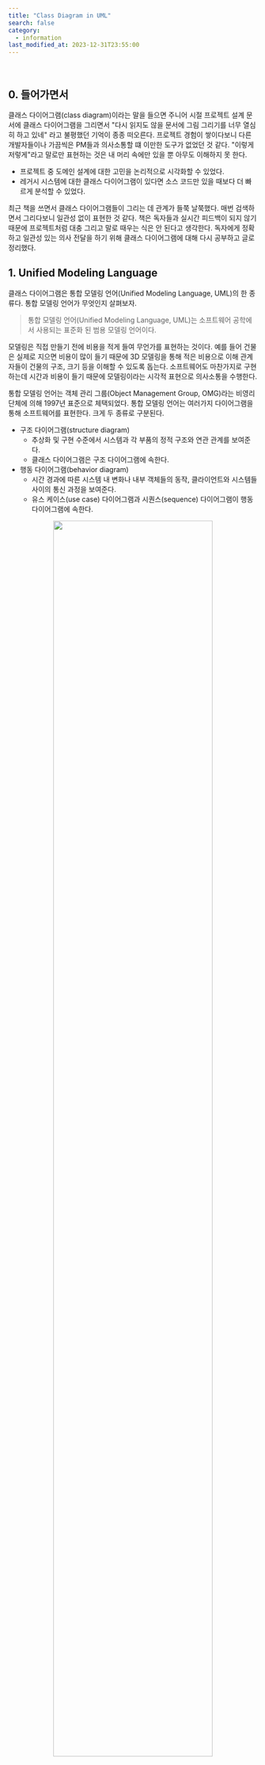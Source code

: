 ```yaml
---
title: "Class Diagram in UML"
search: false
category:
  - information
last_modified_at: 2023-12-31T23:55:00
---
```


<br/>

## 0. 들어가면서

클래스 다이어그램(class diagram)이라는 말을 들으면 주니어 시절 프로젝트 설계 문서에 클래스 다이어그램을 그리면서 "다시 읽지도 않을 문서에 그림 그리기를 너무 열심히 하고 있네" 라고 불평했던 기억이 종종 떠오른다. 프로젝트 경험이 쌓이다보니 다른 개발자들이나 가끔씩은 PM들과 의사소통할 떄 이만한 도구가 없었던 것 같다. "이렇게 저렇게"라고 말로만 표현하는 것은 내 머리 속에만 있을 뿐 아무도 이해하지 못 한다. 

- 프로젝트 중 도메인 설계에 대한 고민을 논리적으로 시각화할 수 있었다.
- 레거시 시스템에 대한 클래스 다이어그램이 있다면 소스 코드만 있을 때보다 더 빠르게 분석할 수 있었다.

최근 책을 쓰면서 클래스 다이어그램들이 그리는 데 관계가 들쭉 날쭉했다. 매번 검색하면서 그리다보니 일관성 없이 표현한 것 같다. 책은 독자들과 실시간 피드백이 되지 않기 때문에 프로젝트처럼 대충 그리고 말로 때우는 식은 안 된다고 생각한다. 독자에게 정확하고 일관성 있는 의사 전달을 하기 위해 클래스 다이어그램에 대해 다시 공부하고 글로 정리했다. 

## 1. Unified Modeling Language 

클래스 다이어그램은 통합 모델링 언어(Unified Modeling Language, UML)의 한 종류다. 통합 모델링 언어가 무엇인지 살펴보자.

> 통합 모델링 언어(Unified Modeling Language, UML)는 소프트웨어 공학에서 사용되는 표준화 된 범용 모델링 언어이다.

모델링은 직접 만들기 전에 비용을 적게 들여 무언가를 표현하는 것이다. 예를 들어 건물은 실제로 지으면 비용이 많이 들기 때문에 3D 모델링을 통해 적은 비용으로 이해 관계자들이 건물의 구조, 크기 등을 이해할 수 있도록 돕는다. 소프트웨어도 마찬가지로 구현하는데 시간과 비용이 들기 때문에 모델링이라는 시각적 표현으로 의사소통을 수행한다.

통합 모델링 언어는 객체 관리 그룹(Object Management Group, OMG)라는 비영리 단체에 의해 1997년 표준으로 체택되었다. 통합 모델링 언어는 여러가지 다이어그램을 통해 소프트웨어를 표현한다. 크게 두 종류로 구분된다. 

- 구조 다이어그램(structure diagram)
  - 추상화 및 구현 수준에서 시스템과 각 부품의 정적 구조와 연관 관계를 보여준다.
  - 클래스 다이어그램은 구조 다이어그램에 속한다.
- 행동 다이어그램(behavior diagram)
  - 시간 경과에 따른 시스템 내 변화나 내부 객체들의 동작, 클라이언트와 시스템들 사이의 통신 과정을 보여준다.
  - 유스 케이스(use case) 다이어그램과 시퀀스(sequence) 다이어그램이 행동 다이어그램에 속한다.

<p align="center">
  <img src="/images/class-diagram-in-uml-01.png" width="80%" class="image__border image__padding">
</p>
<center>https://www.nextree.co.kr/p6753/</center>

## 2. Class Diagram

위 내용을 요약해보자.

- 클래스 다이어그램은 UML 다이어그램의 구조 다이어그램 중 하나다.
- 구조 다이어그램은 시스템을 구성하는 각 부품의 정적 구조와 연관 관계를 보여주기 위한 시각적 표현이다. 

자바(java) 애플리케이션을 구성하는 부품은 클래스(class)다. 애플리케이션을 구성하는 클래스들의 정적 구조와 연관 관계를 클래스 다이어그램을 통해 표현할 수 있다. 클래스 다이어그램은 객체 지향 언어를 대상으로 발전해왔기 때문인지 모든 언어에 적합하진 않은 것 같다. 

작은 비즈니스 기능에도 참여하는 클래스들이 굉장히 많을 수 있다. 클래스 다이어그램은 모델링 언어이기 때문에 모든 것을 상세하게 표현하기 위한 수단이 아니다. 전달하고 싶은 내용을 효과적으로 표현하는데 집중하는 것이 중요하다. 클래스 다이어그램에 클래스가 너무 많다면 다이어그램을 통해 전달하고 싶은 메시지를 다시 고민해봐야 한다.

### 2.1. Class Diagram Element

클래스 다이어그램을 구성하는 엘리먼트(element)들을 먼저 알아본다. 자바 애플리케이션을 기준으로 설명한다. UML에는 속성(attribute)와 기능(operation)로 표현하지만, 이 글에선 필드(field)와 메소드(method)로 표현했다. 언어에 따라 특성이 다르기 때문에 설명이 맞지 않을 수 있다. 만약 다른 언어가 주 무기라면 그에 맞는 표현 방법을 공부해보길 바란다. 

#### 2.1.1. Access Modifier

접근 제어자를 표시하는 방법이다. 접근 제어자는 필드, 메소드, 클래스 앞에 추가된다. 클래스 다이어그램을 보면 보통 필드나 메소드 이름 앞에 붙는다. 표를 통해 각 의미와 표기법을 정리한다. 

| 접근 제어자 | 표시 | 
|:-:|:-:|
| public | + |
| private | - |
| protected | # |
| package | ~ |

#### 2.1.2. Class

객체를 생성을 위한 클래스를 먼저 살펴본다. 다음과 같은 User 클래스가 있다.

```java
public class User {

    private String givenName;
    private String familyName;

    public String fullName() {
        return String.format("%s %s", givenName, familyName);
    }
}
```

클래스 이름, 속성, 메소드로 세 영역으로 구분하여 작성한다. 속성엔 변수 이름과 해당 타입을 표시한다. 메소드에는 전달받은 파라미터, 반환 타입을 정의한다. 각 속성과 메소드 앞에 접근 제어자를 표현하는 기호를 추가한다. 비즈니스 규칙, 책임, 예외 등을 표현하고 싶다면 새 영역을 추가로 만들 수 있다.

<p align="center">
  <img src="/images/class-diagram-in-uml-02.png" width="50%" class="image__border">
</p>

#### 2.1.3. Abstract Class and Method

다음과 같은 추상 클래스를 클래스 다이어그램으로 표시해보자.

```java
public abstract class Computer {

    protected abstract void boot();

    public void typing(String value) {
        System.out.println(value);
    }
}
```

추상 클래스나 메소드를 표시할 때 클래스, 메소드 이름에 이탤릭(italic)체를 적용한다. 

<p align="center">
  <img src="/images/class-diagram-in-uml-03.png" width="50%" class="image__border">
</p>

#### 2.1.4. Stereotype

클래스 외에도 인터페이스(interface), 이넘(enum) 같은 요소들도 애플리케이션을 함께 구성한다. 이런 요소들은 스테레오타입(stereotype)을 통해 추가 정보를 제공한다. 스테레오타입은 길러멧(guillemet)이라는 쌍꺽쇠 기호 사이에 타입을 명시한 표현 방법이다. 인터페이스를 예로 들어 본다.

```java
public interface AuthenticationManager {
    Authentication authenticate(Authentication authentication) throws AuthenticationException;
}
```

위 인터페이스를 클래스 다이어그램 요소로 표기하면 다음과 같다. 

<p align="center">
  <img src="/images/class-diagram-in-uml-04.png" width="50%" class="image__border">
</p>

#### 2.1.5. static and final properties

정적(static), 상수(final)에 대한 내용은 어떻게 표현할까? 

```java
public class Math {

    public static final double PI = 3.14;
}
```

정적 필드는 밑줄을 표기, 상수 같은 경우엔 옆에 `readonly`를 표기한다. 클래스 다이어그램으로 표기하면 다음과 같다.

<p align="center">
  <img src="/images/class-diagram-in-uml-05.png" width="50%" class="image__border">
</p>

### 2.2. Class Diagram Relation

클래스 다이어그램을 구성하는 요소들 사이의 관계 표현을 살펴본다. 

#### 2.2.1. Generalization

일반화(generalization) 관계는 클래스 상속(inheritance)을 의미한다. `extends` 키워드를 사용하는 케이스라고 봐도 무방하다. 다음과 같은 케이스들은 모두 일반화로 표현한다. 

- 추상 클래스를 추상 클래스가 상속
- 추상 클래스를 일반 클래스가 상속
- 일반 클래스를 일반 클래스가 상속
- 인터페이스가 인터페이스를 확장

일반화 관계는 실선과 삼각형으로 표현한다. 자식이 부모를 참조하는 방향으로 화살표를 그린다.

<p align="center">
  <img src="/images/class-diagram-in-uml-06.png" width="80%" class="image__border">
</p>

#### 2.2.2. Realization

실체화(realization) 관계는 인터페이스 구현(implement)을 의미한다. `implements` 키워드를 사용하는 케이스다. 다음과 같은 상황들은 모두 실체화로 표현한다.

- 인터페이스를 추상 클래스가 구현하는 경우
- 인터페이스를 일반 클래스가 구현하는 경우

실체화 관계는 점선과 삼각형으로 표현한다. 일반화와 마찬가지로 자식이 부모를 참조하는 방향으로 화살표를 그린다.

<p align="center">
  <img src="/images/class-diagram-in-uml-07.png" width="80%" class="image__border">
</p>

#### 2.2.3. Dependency

의존(dependency) 관계는 어떤 클래스 객체가 다른 클래스 객체를 참조하는 경우를 의미한다. 다음과 같은 방식으로 객체를 참조한다면 의존 관계다.

- 메소드 파라미터로 객체를 전달받아 사용
- 메소드 내부에서 객체를 생성해 사용
- 메소드 내부에서 객체를 생성해 반환

```java
public class Employee {

    public void write(Document document) {
        // ...
    }

    public Document submit() {
        Document document = new Document();
        // ...
        return document;
    }
}
```

의존 관계는 점선과 화살표로 표현한다. Employee 객체가 Document 객체를 참조하기 때문에 화살표 방향은 Employee에서 Document로 향한다. 필요하다면 스테레오타입을 선 위에 표현해 의존 목적을 명확하게 명시할 수도 있다.  

<p align="center">
  <img src="/images/class-diagram-in-uml-08.png" width="50%" class="image__border">
</p>

#### 2.2.4. Association

연관(association) 관계는 의존 관계와 비슷하지만, 참조 형태가 다르다. 필드로 정의한 멤버 변수로 다른 클래스 객체를 참조한다. 연관 관계는 방향 외에도 다중성, 역할명, 연관 이름 등을 표현하기도 한다. 먼저 다중성은 클래스 사이의 관계가 일-대-일, 일-대-다, 다-대-다 여부를 표시하는 것이다.

| 다중성 표기 | 의미 | 
|:-|:-|
| 1 | 엄밀하게 1 |
| * 혹은 0..* | 0 또는 그 이상 |
| 1..* | 1 또는 그 이상 |
| 1, 2, 6 | 1 또는 2 또는 6 | 

역할명은 다른 클래스 객체를 참조할 때 사용하는 필드 이름을 사용하는 것이 편하다. 연관 이름은 관계의 모호함을 명확하게 표현하기 위해 추가한다. 관계가 명확하다면 표시하지 않아도 된다. 예를 들어 다음과 같은 클래스들이 있다고 가정한다. 

```java
public class Employee {
    private Company company;
    private List<Contact> contacts;
}

public class Company {
}

public class Contact {
    private Employee employee;
    private String type;
    private String value;
}
```

연관 관계는 점선과 화살표로 표현한다. 위의 클래스들의 관계를 클래스 다이어그램으로 그려보자.

- Employee 객체는 Company, Contact 객체와 연관 관계를 가진다.
- Employee, Company 객체 사이 연관 관계
  - Employee 객체는 Company 객체를 알지만, Company 객체는 Employee 객체를 모른다. 화살표 방향은 Employee에서 Company로 이어진다.
  - 관계를 명확하게 정의하기 위해 `Working`이라는 연관 이름을 지정한다.
  - 역할명은 `company`로 표기한다.
- Employee, Contact 객체 사이 연관 관계
  - Employee, Contact 객체는 서로를 참조한다. 화살표 방향 표시는 생략한다.
  - Employee 객체는 Contact 객체를 1개 이상 가질 수 있기 때문에 일-대-다로 표기한다.

<p align="center">
  <img src="/images/class-diagram-in-uml-09.png" width="80%" class="image__border">
</p>

#### 2.2.5. Aggregation and Composition

클래스 다이어그램은 일반화, 실체화, 의존, 연관 관계만으로도 충분히 그릴 수 있다. 추가로 애그리게이션(aggregation 혹은 shared aggreation)과 컴포지션(composition 혹은 composite aggregation) 관계라는 개념이 존재한다. 애그리게이션과 컴포지션은 연관 관계를 좀 더 확장한 개념이다. 특수한 경우를 설명하기 위해 사용한다. 기본적으로 연관 관계이기 때문에 필드를 통해 객체를 참조한다는 사실은 동일하다.

- 애그리게이션과 컴포지션은 연관 관계에서 전체(whole)와 부분(part) 관계를 나타내기 위해 사용한다.
- 애그리게이션은 약한 소유를 의미한다.
- 컴포지션은 강한 소유를 의미한다.

전체 객체와 부분 객체 사이의 소유에 대한 강약 여부는 객체 라이프사이클(lifecycle)이 동일한지를 의미한다. 약한 소유인 애그리게이션은 전체를 담당하는 객체가 제거되더라도 부분을 담당하는 객체가 사라지지 않는다. 부분을 담당하는 객체를 참조하는 다른 객체가 존재하기 때문에 가비지 컬렉션(garbage collection) 대상이 되지 않는다. 반대로 강한 소유인 컴포지션은 전체를 담당하는 객체가 사라지면 부분을 담당하는 객체가 함께 제거된다. 공유되고 있지 않기 때문에 객체 참조를 잃으면서 함께 가비지 컬렉션 대상이 된다.  

애그리게이션과 컴포지션은 다이아몬드가 포함된 선으로 표현한다. 전체 엘리먼트 쪽으로 다이아몬드가 표시된다. 

- 애그리게이션은 빈 다이아몬드를 사용한다.
- 컴포지션은 채워진 다이아몬드를 사용한다.

<p align="center">
  <img src="/images/class-diagram-in-uml-10.png" width="100%" class="image__border">
</p>

## CLOSING

한국어로 표기하면 애그리게이션은 집합, 컴포지션은 합성이다. 집합과 합성은 비슷한 느낌을 주기 때문에 필자도 글을 다시 읽어보면서 헷갈렸다. 가독성을 위해 영어 발음을 그대로 작성했다. 애그리게이션(shared aggregation)은 개발자, 분석가, 모델러들 사이에 해석이 달라 객체 관리 그룹(OMG)의 UML 문서에도 자세한 설명이 없다고 한다. 다이어그램 해석에 오해를 일으킬 수 있으니 애그리게이션이나 컴포지션은 사용하지 않는 것이 좋을 것 같다.

<p align="center">
  <img src="/images/class-diagram-in-uml-11.png" width="80%" class="image__border">
</p>
<center>https://www.omg.org/spec/UML/2.4.1/Superstructure/PDF</center>

#### REFERENCE

- [통합 모델링 언어](https://ko.wikipedia.org/wiki/%ED%86%B5%ED%95%A9_%EB%AA%A8%EB%8D%B8%EB%A7%81_%EC%96%B8%EC%96%B4)
- [객체 관리 그룹](https://ko.wikipedia.org/wiki/%EA%B0%9D%EC%B2%B4_%EA%B4%80%EB%A6%AC_%EA%B7%B8%EB%A3%B9)
- <https://www.omg.org/spec/UML/2.4.1/Superstructure/PDF>
- <https://www.nextree.co.kr/p6753/>
- <https://wikidocs.net/212037>
- <https://www.youtube.com/watch?v=eBylHYAlzZk>
- <https://www.youtube.com/watch?v=HG0dwNnTsII>
- <https://stackoverflow.com/questions/47588511/uml-diagram-how-to-show-final>
- <https://stackoverflow.com/questions/2695006/what-does-an-interface-extends-interface-relationship-look-like-in-uml>
